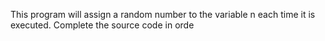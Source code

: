 This program will assign a random number to the variable n each time it is executed. Complete the source code in orde
